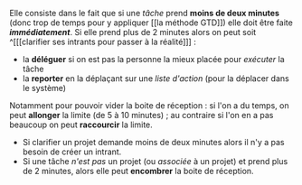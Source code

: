 Elle consiste dans le fait que si une *tâche* prend **moins de deux minutes** (donc trop de temps pour y appliquer [[la méthode GTD]]) elle doit être faite ***immédiatement***. Si elle prend plus de 2 minutes alors on peut soit ^[[[clarifier ses intrants pour passer à la réalité]]] :
- la **déléguer** si on est pas la personne la mieux placée pour *exécuter* la tâche
- la **reporter** en la déplaçant sur une *liste d'action* (pour la déplacer dans le système)

Notamment pour pouvoir vider la boite de réception : si l'on a du temps, on peut **allonger** la limite (de 5 à 10 minutes) ; au contraire si l'on en a pas beaucoup on peut **raccourcir** la limite.

- Si clarifier un projet demande moins de deux minutes alors il n'y a pas besoin de créer un intrant.
- Si une tâche *n'est pas* un projet (ou *associée* à un projet) et prend plus de 2 minutes, alors elle peut **encombrer** la boite de réception.